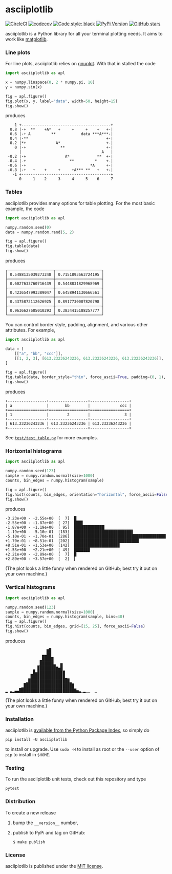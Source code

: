 # asciiplotlib

[![CircleCI](https://img.shields.io/circleci/project/github/nschloe/asciiplotlib/master.svg)](https://circleci.com/gh/nschloe/asciiplotlib)
[![codecov](https://img.shields.io/codecov/c/github/nschloe/asciiplotlib.svg)](https://codecov.io/gh/nschloe/asciiplotlib)
[![Code style: black](https://img.shields.io/badge/code%20style-black-000000.svg)](https://github.com/ambv/black)
[![PyPi Version](https://img.shields.io/pypi/v/asciiplotlib.svg)](https://pypi.org/project/asciiplotlib)
[![GitHub stars](https://img.shields.io/github/stars/nschloe/asciiplotlib.svg?logo=github&label=Stars)](https://github.com/nschloe/asciiplotlib)

asciiplotlib is a Python library for all your terminal plotting needs. It aims to work
like [matplotlib](https://matplotlib.org/).


### Line plots

For line plots, asciiplotlib relies on [gnuplot](http://www.gnuplot.info/). With that in
stalled the code
```python
import asciiplotlib as apl

x = numpy.linspace(0, 2 * numpy.pi, 10)
y = numpy.sin(x)

fig = apl.figure()
fig.plot(x, y, label="data", width=50, height=15)
fig.show()
```
produces
```
    1 +---------------------------------------+
  0.8 |-+  **    +A*   +     +     +    +   +-|
  0.6 |-+ A         **           data ***A***-|
  0.4 |-**                                  +-|
  0.2 |*+             A*                    +-|
    0 |-+               **                  +-|
      |                                   A   |
 -0.2 |-+                 A*            **  +-|
 -0.4 |-+                   **         *    +-|
 -0.6 |-+                            *A     +-|
 -0.8 |-+   +    +     +     +A*** **   +   +-|
   -1 +---------------------------------------+
      0     1    2     3     4     5    6     7
```


### Tables

asciiplotlib provides many options for table plotting. For the most basic example, the
code
```python
import asciiplotlib as apl

numpy.random.seed(0)
data = numpy.random.rand(5, 2)

fig = apl.figure()
fig.table(data)
fig.show()
```
produces
```
┌────────────────────┬────────────────────┐
│ 0.5488135039273248 │ 0.7151893663724195 │
├────────────────────┼────────────────────┤
│ 0.6027633760716439 │ 0.5448831829968969 │
├────────────────────┼────────────────────┤
│ 0.4236547993389047 │ 0.6458941130666561 │
├────────────────────┼────────────────────┤
│ 0.4375872112626925 │ 0.8917730007820798 │
├────────────────────┼────────────────────┤
│ 0.9636627605010293 │ 0.3834415188257777 │
└────────────────────┴────────────────────┘
```

You can control border style, padding, alignment, and various other attributes. For
example,
```python
import asciiplotlib as apl

data = [
    [["a", "bb", "ccc"]],
    [[1, 2, 3], [613.23236243236, 613.23236243236, 613.23236243236]],
]

fig = apl.figure()
fig.table(data, border_style="thin", force_ascii=True, padding=(0, 1), alignment="lcr")
fig.show()
```
produces
```
+-----------------+-----------------+-----------------+
| a               |       bb        |             ccc |
+=================+=================+=================+
| 1               |        2        |               3 |
+-----------------+-----------------+-----------------+
| 613.23236243236 | 613.23236243236 | 613.23236243236 |
+-----------------+-----------------+-----------------+
```
See
[`test/test_table.py`](https://github.com/nschloe/asciiplotlib/blob/master/test/test_table.py)
for more examples.


### Horizontal histograms

```python
import asciiplotlib as apl

numpy.random.seed(123)
sample = numpy.random.normal(size=1000)
counts, bin_edges = numpy.histogram(sample)

fig = apl.figure()
fig.hist(counts, bin_edges, orientation="horizontal", force_ascii=False)
fig.show()
```
produces
```
-3.23e+00 - -2.55e+00  [  7]  █
-2.55e+00 - -1.87e+00  [ 27]  ███▊
-1.87e+00 - -1.19e+00  [ 95]  █████████████▎
-1.19e+00 - -5.10e-01  [183]  █████████████████████████▋
-5.10e-01 - +1.70e-01  [286]  ████████████████████████████████████████
+1.70e-01 - +8.51e-01  [202]  ████████████████████████████▎
+8.51e-01 - +1.53e+00  [142]  ███████████████████▉
+1.53e+00 - +2.21e+00  [ 49]  ██████▉
+2.21e+00 - +2.89e+00  [  7]  █
+2.89e+00 - +3.57e+00  [  2]  ▎
```
(The plot looks a little funny when rendered on GitHub; best try it out on your own
machine.)

### Vertical histograms

```python
import asciiplotlib as apl

numpy.random.seed(123)
sample = numpy.random.normal(size=1000)
counts, bin_edges = numpy.histogram(sample, bins=40)
fig = apl.figure()
fig.hist(counts, bin_edges, grid=[15, 25], force_ascii=False)
fig.show()
```
produces
```
                  ▆█
                ▄▄██
               ▃█████
              ▁██████▃  ▅
            ▂ ▉███████▇▅█
           ▂█▅▉█████████▉█
          ▂███▉█████████▉█▃▂
        ▂▃████▉█████████▉███▃▁
      ▁▂██████▉█████████▉█████
▂ ▃▂▄▄████████▉█████████▉██████▅▃▁▂▁▁  ▁
```
(The plot looks a little funny when rendered on GitHub; best try it out on your own
machine.)

### Installation

asciiplotlib is [available from the Python Package
Index](https://pypi.org/project/asciiplotlib/), so simply do
```
pip install -U asciiplotlib
```
to install or upgrade. Use `sudo -H` to install as root or the `--user` option
of `pip` to install in `$HOME`.


### Testing

To run the asciiplotlib unit tests, check out this repository and type
```
pytest
```

### Distribution
To create a new release

1. bump the `__version__` number,

2. publish to PyPi and tag on GitHub:
    ```
    $ make publish
    ```

### License

asciiplotlib is published under the [MIT license](https://en.wikipedia.org/wiki/MIT_License).
